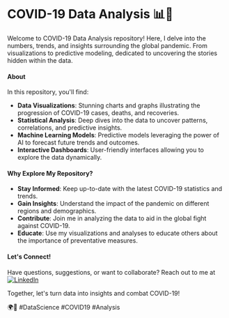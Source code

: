 #  COVID-19 Data Analysis 📊🦠

Welcome to COVID-19 Data Analysis repository! Here, I delve into the numbers, trends, and insights surrounding the global pandemic. From visualizations to predictive modeling, dedicated to uncovering the stories hidden within the data.

#### About
In this repository, you'll find:

- **Data Visualizations**: Stunning charts and graphs illustrating the progression of COVID-19 cases, deaths, and recoveries.
- **Statistical Analysis**: Deep dives into the data to uncover patterns, correlations, and predictive insights.
- **Machine Learning Models**: Predictive models leveraging the power of AI to forecast future trends and outcomes.
- **Interactive Dashboards**: User-friendly interfaces allowing you to explore the data dynamically.

#### Why Explore My Repository?
- **Stay Informed**: Keep up-to-date with the latest COVID-19 statistics and trends.
- **Gain Insights**: Understand the impact of the pandemic on different regions and demographics.
- **Contribute**: Join me in analyzing the data to aid in the global fight against COVID-19.
- **Educate**: Use my visualizations and analyses to educate others about the importance of preventative measures.

#### Let's Connect!
Have questions, suggestions, or want to collaborate? Reach out to me at [![LinkedIn](https://img.shields.io/badge/LinkedIn-%230077B5.svg?logo=linkedin&logoColor=white)](https://linkedin.com/in/https://www.linkedin.com/in/aditivaidya10/)

Together, let's turn data into insights and combat COVID-19!

🌍💪 #DataScience #COVID19 #Analysis
